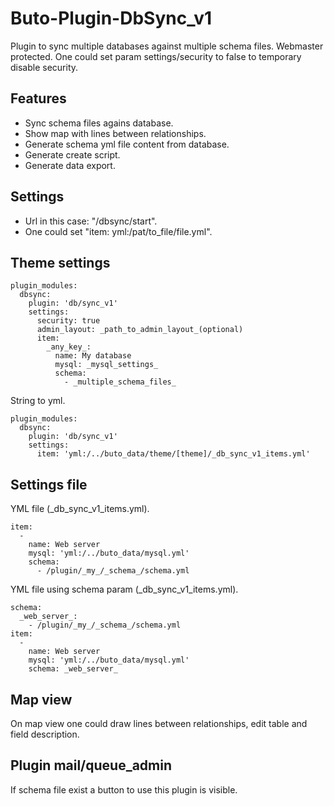 # Buto-Plugin-DbSync_v1
Plugin to sync multiple databases against multiple schema files. Webmaster protected. 
One could set param settings/security to false to temporary disable security.

## Features

- Sync schema files agains database.
- Show map with lines between relationships.
- Generate schema yml file content from database.
- Generate create script.
- Generate data export.

## Settings

- Url in this case: "/dbsync/start". 
- One could set "item: yml:/pat/to_file/file.yml".

## Theme settings
```
plugin_modules:
  dbsync:
    plugin: 'db/sync_v1'
    settings:
      security: true
      admin_layout: _path_to_admin_layout_(optional)
      item:
        _any_key_:
          name: My database
          mysql: _mysql_settings_
          schema:
            - _multiple_schema_files_
```

String to yml.
```
plugin_modules:
  dbsync:
    plugin: 'db/sync_v1'
    settings:
      item: 'yml:/../buto_data/theme/[theme]/_db_sync_v1_items.yml'
```

## Settings file
YML file (_db_sync_v1_items.yml).
```
item:
  -
    name: Web server
    mysql: 'yml:/../buto_data/mysql.yml'
    schema:
      - /plugin/_my_/_schema_/schema.yml
```

YML file using schema param (_db_sync_v1_items.yml).
```
schema:
  _web_server_:
    - /plugin/_my_/_schema_/schema.yml
item:
  -
    name: Web server
    mysql: 'yml:/../buto_data/mysql.yml'
    schema: _web_server_
```


## Map view

On map view one could draw lines between relationships, edit table and field description.

## Plugin mail/queue_admin

If schema file exist a button to use this plugin is visible.